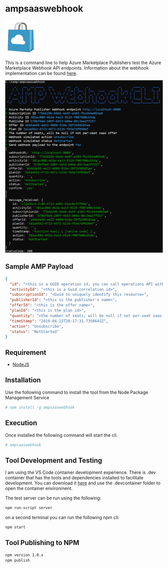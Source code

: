 # ampsaaswebhook

![Azure Marketplace Shopping Bag Image](./images/amptotebag.jpg)


This is a command line to help Azure Marketplace Publishers test the Azure Marketplace Webhook API endpoints.  Information about the webhook implementation can be found [here](https://docs.microsoft.com/en-us/azure/marketplace/partner-center-portal/pc-saas-fulfillment-api-v2#implementing-a-webhook-on-the-saas-service).

![CLI Screenshot Image](./images/screenshot.png)

## Sample AMP Payload

``` json
{
  "id": "<this is a GUID operation id, you can call operations API with this to get status>",
  "activityId": "<this is a Guid correlation id>",
  "subscriptionId": "<Guid to uniquely identify this resource>",
  "publisherId": "<this is the publisher's name>",
  "offerId": "<this is the offer name>",
  "planId": "<this is the plan id>",
  "quantity": "<the number of seats, will be null if not per-seat saas offer>",
  "timeStamp": "2019-04-15T20:17:31.7350641Z",
  "action": "Unsubscribe",
  "status": "NotStarted"  
}
```

## Requirement

- [NodeJS](https://nodejs.org/)

## Installation

Use the following command to install the tool from the Node Package Management Service

``` bash
# npm install -g ampsaaswebhook
```

## Execution

Once installed the following command will start the cli.

``` bash
# ampsaaswebhook
```

## Tool Development and Testing

I am using the VS Code container development experience.  There is .dev container that has the tools and dependencies installed to facilitate development.  You can download it [here](https://marketplace.visualstudio.com/items?itemName=ms-vscode-remote.remote-containers) and use the .devcontainer folder to open the container environment.

The test server can be run using the following:

``` bash
npm run-script server
```

on a second terminal you can run the following npm cli:

``` bash
npm start
```


## Tool Publishing to NPM

``` bash
npm version 1.0.x
npm publish
```
